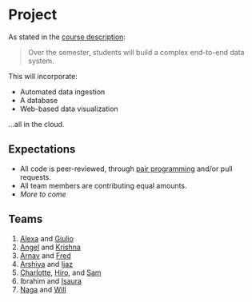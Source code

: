 # Project

As stated in the [course description](../README.md#course-description):

> Over the semester, students will build a complex end-to-end data system.

This will incorporate:

- Automated data ingestion
- A database
- Web-based data visualization

…all in the cloud.

## Expectations

- All code is peer-reviewed, through [pair programming](pairing.md) and/or pull requests.
- All team members are contributing equal amounts.
- _More to come_

## Teams

1. [Alexa](../people/alexachan.md) and [Giulio](../people/giulio.md)
1. [Angel](../people/angel.md) and [Krishna](../people/Krishna.md)
1. [Arnav](../people/arnav.md) and [Fred](../people/fred.md)
1. [Arshiya](../people/arshiya.md) and [Ijaz](../people/ijaz.md)
1. [Charlotte](../people/charlotte.md), [Hiro](../people/hiro.md), and [Sam](../people/sam.md)
1. Ibrahim and [Isaura](../people/isaura.md)
1. [Naga](../people/naga.md) and [Will](../people/willfrolich.md)
